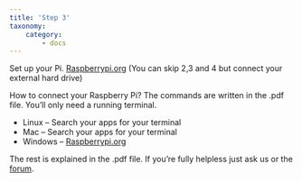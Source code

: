 ```yaml
---
title: 'Step 3'
taxonomy:
    category:
        - docs
---
```


Set up your Pi. [Raspberrypi.org](https://www.raspberrypi.org/learning/hardware-guide/quickstart/) (You can skip 2,3 and 4 but connect your external hard drive)

How to connect your Raspberry Pi? The commands are written in the .pdf file. You’ll only need a running terminal.

* Linux – Search your apps for your terminal
* Mac – Search your apps for your terminal
* Windows – [Raspberrypi.org](https://www.raspberrypi.org/documentation/remote-access/ssh/windows.md)

The rest is explained in the .pdf file. If you’re fully helpless just ask us or the [forum](http://forum.pwoss.xyz/).